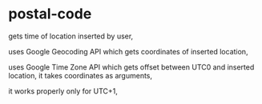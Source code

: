 # postal-code
gets time of location inserted by user,

uses Google Geocoding API which gets coordinates of inserted location,

uses Google Time Zone API which gets offset between UTC0 and inserted location, it takes coordinates as arguments,

it works properly only for UTC+1,
